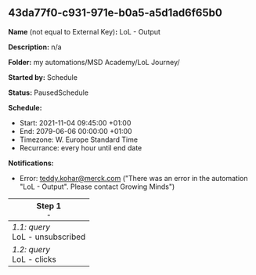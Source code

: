 ## 43da77f0-c931-971e-b0a5-a5d1ad6f65b0

**Name** (not equal to External Key)**:** LoL - Output

**Description:** n/a

**Folder:** my automations/MSD Academy/LoL Journey/

**Started by:** Schedule

**Status:** PausedSchedule

**Schedule:**

* Start: 2021-11-04 09:45:00 +01:00
* End: 2079-06-06 00:00:00 +01:00
* Timezone: W. Europe Standard Time
* Recurrance: every hour until end date

**Notifications:**

* Error: teddy.kohar@merck.com ("There was an error in the automation "LoL - Output". Please contact Growing Minds")

| Step 1<br>_<small>-</small>_ |
| --- |
| _1.1: query_<br>LoL - unsubscribed |
| _1.2: query_<br>LoL - clicks |
